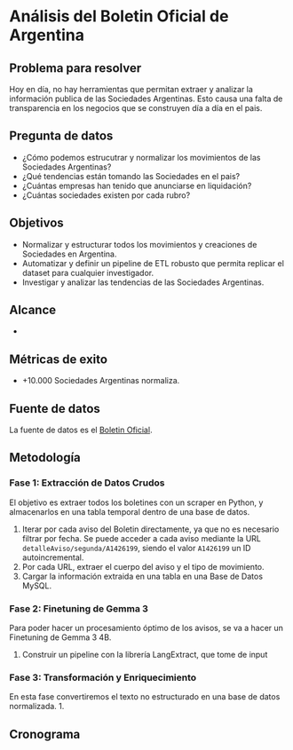 # Análisis del Boletin Oficial de Argentina

## Problema para resolver

Hoy en día, no hay herramientas que permitan extraer y analizar la información publica de las Sociedades Argentinas. Esto causa una falta de transparencia en los negocios que se construyen día a día en el pais.

## Pregunta de datos

- ¿Cómo podemos estrucutrar y normalizar los movimientos de las Sociedades Argentinas?
- ¿Qué tendencias están tomando las Sociedades en el pais?
- ¿Cuántas empresas han tenido que anunciarse en liquidación?
- ¿Cuántas sociedades existen por cada rubro?

## Objetivos

- Normalizar y estructurar todos los movimientos y creaciones de Sociedades en Argentina.
- Automatizar y definir un pipeline de ETL robusto que permita replicar el dataset para cualquier investigador.
- Investigar y analizar las tendencias de las Sociedades Argentinas.

## Alcance

- 

## Métricas de exito

- +10.000 Sociedades Argentinas normaliza.

## Fuente de datos

La fuente de datos es el [Boletin Oficial](https://www.boletinoficial.gob.ar). 

## Metodología

### Fase 1: Extracción de Datos Crudos
El objetivo es extraer todos los boletines con un scraper en Python, y almacenarlos en una tabla temporal dentro de una base de datos.
 1. Iterar por cada aviso del Boletin directamente, ya que no es necesario filtrar por fecha. Se puede acceder a cada aviso mediante la URL `detalleAviso/segunda/A1426199`, siendo el valor `A1426199` un ID autoincremental.
 2. Por cada URL, extraer el cuerpo del aviso y el tipo de movimiento.
 3. Cargar la información extraida en una tabla en una Base de Datos MySQL.

### Fase 2: Finetuning de Gemma 3
Para poder hacer un procesamiento óptimo de los avisos, se va a hacer un Finetuning de Gemma 3 4B.
 1. Construir un pipeline con la librería LangExtract, que tome de input

### Fase 3: Transformación y Enriquecimiento
En esta fase convertiremos el texto no estructurado en una base de datos normalizada.
 1. 

## Cronograma


